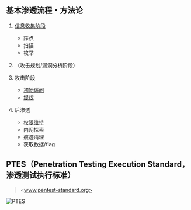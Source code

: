 ## 基本渗透流程・方法论

1. [信息收集阶段](information-gathering.md)
    - 踩点
    - 扫描
    - 枚举

1. （攻击规划/漏洞分析阶段）

1. 攻击阶段
    - [初始访问](initial-access.md)
    - [提权](../privilege-escalation/)

1. 后渗透
    - [权限维持](Persistence.md)
    - 内网探索
    - 痕迹清理
    - 获取数据/flag



## PTES（Penetration Testing Execution Standard，渗透测试执行标准）

> <www.pentest-standard.org>

![PTES](knowledge_PTES.png)